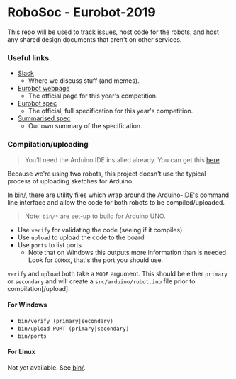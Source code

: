 
# RoboSoc - Eurobot-2019

This repo will be used to track issues, host code for the robots, and host any shared design documents that aren't on other services.

### Useful links

- [Slack](https://robosoc-eurobot.slack.com)
  - Where we discuss stuff (and memes).
- [Eurobot webpage](http://www.eurobot.org/eurobot/eurobot-2019)
  - The official page for this year's competition.
- [Eurobot spec](http://www.eurobot.org/images/2019/Eurobot2019_Rules_Cup_OFFICIAL_EN.pdf)
  - The official, full specification for this year's competition.
- [Summarised spec](https://hackmd.io/2y2AnXZyQdaL18kg8T7bjg)
  - Our own summary of the specification.

### Compilation/uploading

> You'll need the Arduino IDE installed already. You can get this [here](https://www.arduino.cc/en/Main/Software).

Because we're using two robots, this project doesn't use the typical process of uploading sketches for Arduino.

In [bin/](bin), there are utility files which wrap around the Arduino-IDE's command line interface and allow the code for both robots to be compiled/uploaded.

> Note: `bin/*` are set-up to build for Arduino UNO.

* Use `verify` for validating the code (seeing if it compiles)
* Use `upload` to upload the code to the board
* Use `ports` to list ports
  * Note that on Windows this outputs more information than is needed. Look for `COMxx`, that's the port you should use.

`verify` and `upload` both take a `MODE` argument. This should be either `primary` or `secondary` and will create a `src/arduino/robot.ino` file prior to compilation[/upload].

#### For Windows

* `bin/verify (primary|secondary)`
* `bin/upload PORT (primary|secondary)`
* `bin/ports`

#### For Linux

Not yet available. See [bin/](bin).
